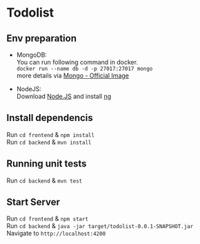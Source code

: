 # Todolist

## Env preparation

* MongoDB:  
You can run following command in docker.  
`docker run --name db -d -p 27017:27017 mongo`  
more details via [Mongo - Official Image](https://hub.docker.com/_/mongo)

* NodeJS:  
Download [Node.JS](https://nodejs.org/en/) and install [ng](https://www.npmjs.com/package/@angular/cli)

## Install dependencis

Run `cd frontend` & `npm install`  
Run `cd backend` & `mvn install`  

## Running unit tests

Run `cd backend` & `mvn test`

## Start Server

Run `cd frontend` & `npm start`  
Run `cd backend` & `java -jar target/todolist-0.0.1-SNAPSHOT.jar`  
Navigate to `http://localhost:4200`
 

